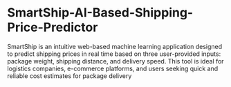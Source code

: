 # SmartShip-AI-Based-Shipping-Price-Predictor
SmartShip is an intuitive web-based machine learning application designed to predict shipping prices in real time based on three user-provided inputs: package weight, shipping distance, and delivery speed. This tool is ideal for logistics companies, e-commerce platforms, and users seeking quick and reliable cost estimates for package delivery
